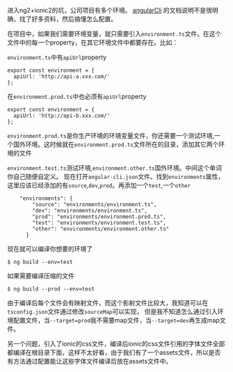 进入ng2+ionic2的坑，公司项目有多个环境。 [angularCli](https://github.com/angular/angular-cli#build-targets-and-environment-files) 的文档说明不是很明确，找了好多资料，然后搞懂怎么配置。

在项目中，如果我们需要环境变量，就只需要引入`environment.ts`文件。在这个文件中的每一个property，在其它环境文件中都要存在。比如：

`environment.ts`中有`apiUrl`property
```
export const environment = {
  apiUrl: 'http://api-a.xxx.com/'
};
```
在`environment.prod.ts`中也必须有`apiUrl`property
```
export const environment = {
  apiUrl: 'http://api-b.xxx.com/'
};
```

`environment.prod.ts`是你生产环境的环境变量文件，你还需要一个测试环境,一个国外环境。这时候就在`environment.prod.ts`文件所在的目录，添加其它两个环境的文件

`environment.test.ts`测试环境,`environment.other.ts`国外环境。中间这个单词你自己随便自定义。
现在打开`angular-cli.json`文件。找到`environments`属性，这里应该已经添加的有`source`,`dev`,`prod`。再添加一个`test`,一个`other`
```
    "environments": {
        "source": "environments/environment.ts",
        "dev": "environments/environment.ts",
        "prod": "environments/environment.prod.ts",
        "test": "environments/environment.test.ts",
        "other": "environments/environment.other.ts"
      }
```
现在就可以编译你想要的环境了
```
$ ng build --env=test
```
如果需要编译压缩的文件
```
$ ng build --prod --env=test
```
由于编译后每个文件会有映射文件，而这个影射文件比较大，我知道可以在`tsconfig.json`文件通过修改`sourceMap`可以实现，
但是我不知道怎么通过引入环境配置文件，当`--target=prod`我不需要map文件，当`--target=dev`再生成map文件。

另一个问题，引入了ionic的css文件，编译后ionic的css文件引用的字体文件全部都编译在根目录下面，这样不太好看，由于我们有了一个assets文件，所以是否有方法通过配置能让这些字体文件编译后放在assets文件中。
